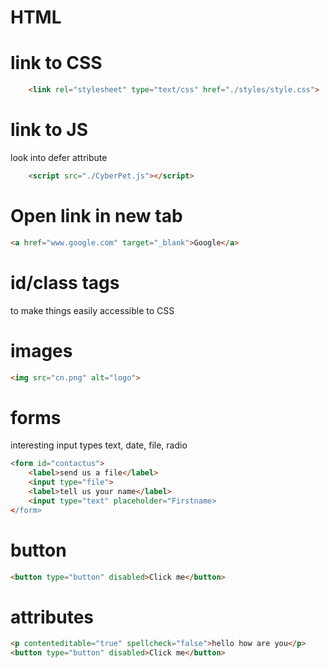 # HTML

# link to CSS
``` html
    <link rel="stylesheet" type="text/css" href="./styles/style.css">
``` 

# link to JS
look into defer attribute
``` html
    <script src="./CyberPet.js"></script>
```

# Open link in new tab
``` html
<a href="www.google.com" target="_blank">Google</a>
```

# id/class tags
to make things easily accessible to CSS

# images
``` html
<img src="cn.png" alt="logo">
``` 

# forms
interesting input types text, date, file, radio
``` html
<form id="contactus">
    <label>send us a file</label>
    <input type="file">
    <label>tell us your name</label>
    <input type="text" placeholder="Firstname>
</form>
```

# button
``` html
<button type="button" disabled>Click me</button>
```


# attributes
``` html
<p contenteditable="true" spellcheck="false">hello how are you</p>
<button type="button" disabled>Click me</button>
```

